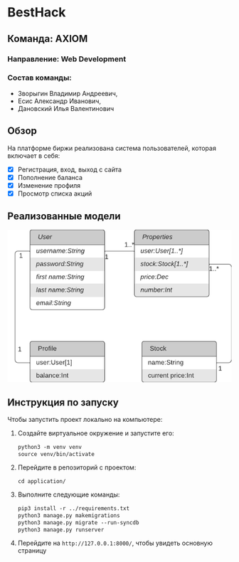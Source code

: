 # BestHack
## Команда: AXIOM
### Направление: Web Development
### Состав команды:
- Зворыгин Владимир Андреевич,
- Есис Александр Иванович,
- Дановский Илья Валентинович

## Обзор
На платформе биржи реализована система пользователей, которая включает в себя:
- [x] Регистрация, вход, выход с сайта
- [x] Пополнение баланса
- [x] Изменение профиля
- [x] Просмотр списка акций

## Реализованные модели

![Реализованные модели](model.png)

## Инструкция по запуску

Чтобы запустить проект локально на компьютере:
1. Создайте виртуальное окружение и запустите его:
   ```
   python3 -m venv venv
   source venv/bin/activate
   ```
2. Перейдите в репозиторий с проектом:
   ```
   cd application/
   ```
3. Выполните следующие команды:
   ```
   pip3 install -r ../requirements.txt
   python3 manage.py makemigrations
   python3 manage.py migrate --run-syncdb
   python3 manage.py runserver
   ```
4. Перейдите на `http://127.0.0.1:8000/`, чтобы увидеть основную страницу
